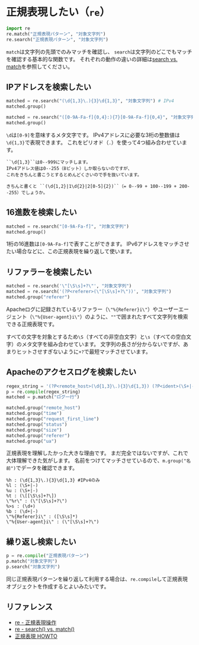 # 正規表現したい（``re``）

```python
import re
re.match("正規表現パターン", "対象文字列")
re.search("正規表現パターン", "対象文字列")
```

``match``は文字列の先頭でのみマッチを確認し、
``search``は文字列のどこでもマッチを確認する基本的な関数です。
それぞれの動作の違いの詳細は[search vs. match](https://docs.python.org/ja/3/library/re.html#search-vs-match)を参照してください。

## IPアドレスを検索したい

```python
matched = re.search("(\d{1,3}\.){3}\d{1,3}", "対象文字列") # IPv4
matched.group()
```

```python
matched = re.search("([0-9A-Fa-f]{0,4}:){7}[0-9A-Fa-f]{0,4}", "対象文字列") # IPv6
matched.group()
```

``\d``は``[0-9]``を意味するメタ文字です。
IPv4アドレスに必要な3桁の整数値は``\d{1,3}``で表現できます。
これをピリオド（``.``）を使って4つ組み合わせています。

```{note}
``\d{1,3}``は0--999にマッチします。
IPv4アドレス値は0--255（8ビット）しか取らないのですが、
これをきちんと書こうとするとめんどくさいので手を抜いています。

きちんと書くと ``(\d{1,2}|1\d{2}|2[0-5]{2})``（= 0--99 + 100--199 + 200--255）でしょうか。
```

## 16進数を検索したい

```python
matched = re.search("[0-9A-Fa-f]", "対象文字列")
matched.group()
```

1桁の16進数は``[0-9A-Fa-f]``で表すことができます。
IPv6アドレスをマッチさせたい場合などに、この正規表現を繰り返して使います。

## リファラーを検索したい

```python
matched = re.search('\"[\S\s]+?\"', "対象文字列")
matched = re.search('(?P<referer>(\"[\S\s]+?\"))', "対象文字列")
matched.group("referer")
```

Apacheログに記録されているリファラー（``\"%{Referer}i\"``）やユーザーエージェント（``\"%{User-agent}i\"``）のように、``""``で囲まれたすべて文字列を検索できる正規表現です。

すべての文字を対象とするため``\S``（すべての非空白文字）と``\s``（すべての空白文字）のメタ文字を組み合わせています。
文字列の長さが分からないですが、あまりヒットさせすぎないように``+?``で最短マッチさせています。

## Apacheのアクセスログを検索したい

```python
regex_string = '(?P<remote_host>(\d{1,3}\.){3}\d{1,3}) (?P<ident>(\S+|-)) (?P<user>(\S+|-)) (?P<time>(\[[\S\s]+?\])) (?P<request_first_line>(\"[\S\s]+?\")) (?P<status>(\d+)) (?P<size>(\d+|-)) (?P<referer>([\S\s]*)) (?P<ua>(\"[\S\s]+?\"))'
p = re.compile(regex_string)
matched = p.match("ログ一行")

matched.group("remote_host")
matched.group("time")
matched.group("request_first_line")
matched.group("status")
matched.group("size")
matched.group("referer")
matched.group("ua")
```

正規表現を理解したかった大きな理由です。
まだ完全ではないですが、これで大体理解できた気がします。
名前をつけてマッチさせているので、``m.group("名前")``でデータを確認できます。

```text
%h : (\d{1,3}\.){3}\d{1,3} #IPv4のみ
%l : (\S+|-)
%u : (\S+|-)
%t : (\[[\S\s]+?\])
\"%r\" : (\"[\S\s]+?\")
%>s : (\d+)
%b : (\d+|-)
\"%{Referer}i\" : ([\S\s]*)
\"%{User-agent}i\" : (\"[\S\s]+?\")
```

## 繰り返し検索したい

```python
p = re.compile("正規表現パターン")
p.match("対象文字列")
p.search("対象文字列")
```

同じ正規表現パターンを繰り返して利用する場合は、``re.compile``して正規表現オブジェクトを作成するとよいみたいです。

## リファレンス

- [re - 正規表現操作](https://docs.python.org/ja/3/library/re.html)
- [re - search() vs. match()](https://docs.python.org/ja/3/library/re.html#search-vs-match)
- [正規表現 HOWTO](https://docs.python.org/ja/3/howto/regex.html)
